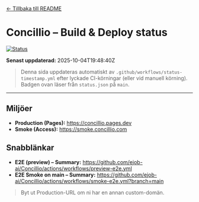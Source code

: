 [← Tillbaka till README](./README.md)

# Concillio – Build & Deploy status

[![Status](https://img.shields.io/endpoint?url=https://raw.githubusercontent.com/ejob-ai/Concillio/main/status.json)](./STATUS.md)

**Senast uppdaterad:** <!--STATUS_TS-->2025-10-04T19:48:40Z<!--/STATUS_TS-->

> Denna sida uppdateras automatiskt av `.github/workflows/status-timestamp.yml` efter lyckade CI-körningar
> (eller vid manuell körning). Badgen ovan läser från `status.json` på `main`.

---

## Miljöer
- **Production (Pages):** https://concillio.pages.dev  
- **Smoke (Access):** https://smoke.concillio.com

## Snabblänkar
- **E2E (preview) – Summary:** https://github.com/ejob-ai/Concillio/actions/workflows/preview-e2e.yml  
- **E2E Smoke on main – Summary:** https://github.com/ejob-ai/Concillio/actions/workflows/smoke-e2e.yml?branch=main

> Byt ut Production-URL om ni har en annan custom-domän.
